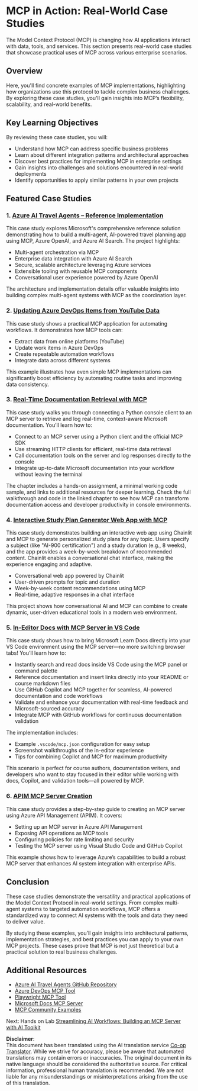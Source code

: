 <!--
CO_OP_TRANSLATOR_METADATA:
{
  "original_hash": "873741da08dd6537858d5e14c3a386e1",
  "translation_date": "2025-07-14T05:39:48+00:00",
  "source_file": "09-CaseStudy/README.md",
  "language_code": "en"
}
-->
# MCP in Action: Real-World Case Studies 

The Model Context Protocol (MCP) is changing how AI applications interact with data, tools, and services. This section presents real-world case studies that showcase practical uses of MCP across various enterprise scenarios.

## Overview

Here, you'll find concrete examples of MCP implementations, highlighting how organizations use this protocol to tackle complex business challenges. By exploring these case studies, you'll gain insights into MCP’s flexibility, scalability, and real-world benefits.

## Key Learning Objectives

By reviewing these case studies, you will:

- Understand how MCP can address specific business problems
- Learn about different integration patterns and architectural approaches
- Discover best practices for implementing MCP in enterprise settings
- Gain insights into challenges and solutions encountered in real-world deployments
- Identify opportunities to apply similar patterns in your own projects

## Featured Case Studies

### 1. [Azure AI Travel Agents – Reference Implementation](./travelagentsample.md)

This case study explores Microsoft's comprehensive reference solution demonstrating how to build a multi-agent, AI-powered travel planning app using MCP, Azure OpenAI, and Azure AI Search. The project highlights:

- Multi-agent orchestration via MCP
- Enterprise data integration with Azure AI Search
- Secure, scalable architecture leveraging Azure services
- Extensible tooling with reusable MCP components
- Conversational user experience powered by Azure OpenAI

The architecture and implementation details offer valuable insights into building complex multi-agent systems with MCP as the coordination layer.

### 2. [Updating Azure DevOps Items from YouTube Data](./UpdateADOItemsFromYT.md)

This case study shows a practical MCP application for automating workflows. It demonstrates how MCP tools can:

- Extract data from online platforms (YouTube)
- Update work items in Azure DevOps
- Create repeatable automation workflows
- Integrate data across different systems

This example illustrates how even simple MCP implementations can significantly boost efficiency by automating routine tasks and improving data consistency.

### 3. [Real-Time Documentation Retrieval with MCP](./docs-mcp/README.md)

This case study walks you through connecting a Python console client to an MCP server to retrieve and log real-time, context-aware Microsoft documentation. You’ll learn how to:

- Connect to an MCP server using a Python client and the official MCP SDK
- Use streaming HTTP clients for efficient, real-time data retrieval
- Call documentation tools on the server and log responses directly to the console
- Integrate up-to-date Microsoft documentation into your workflow without leaving the terminal

The chapter includes a hands-on assignment, a minimal working code sample, and links to additional resources for deeper learning. Check the full walkthrough and code in the linked chapter to see how MCP can transform documentation access and developer productivity in console environments.

### 4. [Interactive Study Plan Generator Web App with MCP](./docs-mcp/README.md)

This case study demonstrates building an interactive web app using Chainlit and MCP to generate personalized study plans for any topic. Users specify a subject (like "AI-900 certification") and a study duration (e.g., 8 weeks), and the app provides a week-by-week breakdown of recommended content. Chainlit enables a conversational chat interface, making the experience engaging and adaptive.

- Conversational web app powered by Chainlit
- User-driven prompts for topic and duration
- Week-by-week content recommendations using MCP
- Real-time, adaptive responses in a chat interface

This project shows how conversational AI and MCP can combine to create dynamic, user-driven educational tools in a modern web environment.

### 5. [In-Editor Docs with MCP Server in VS Code](./docs-mcp/README.md)

This case study shows how to bring Microsoft Learn Docs directly into your VS Code environment using the MCP server—no more switching browser tabs! You’ll learn how to:

- Instantly search and read docs inside VS Code using the MCP panel or command palette
- Reference documentation and insert links directly into your README or course markdown files
- Use GitHub Copilot and MCP together for seamless, AI-powered documentation and code workflows
- Validate and enhance your documentation with real-time feedback and Microsoft-sourced accuracy
- Integrate MCP with GitHub workflows for continuous documentation validation

The implementation includes:
- Example `.vscode/mcp.json` configuration for easy setup
- Screenshot walkthroughs of the in-editor experience
- Tips for combining Copilot and MCP for maximum productivity

This scenario is perfect for course authors, documentation writers, and developers who want to stay focused in their editor while working with docs, Copilot, and validation tools—all powered by MCP.

### 6. [APIM MCP Server Creation](./apimsample.md)

This case study provides a step-by-step guide to creating an MCP server using Azure API Management (APIM). It covers:

- Setting up an MCP server in Azure API Management
- Exposing API operations as MCP tools
- Configuring policies for rate limiting and security
- Testing the MCP server using Visual Studio Code and GitHub Copilot

This example shows how to leverage Azure’s capabilities to build a robust MCP server that enhances AI system integration with enterprise APIs.

## Conclusion

These case studies demonstrate the versatility and practical applications of the Model Context Protocol in real-world settings. From complex multi-agent systems to targeted automation workflows, MCP offers a standardized way to connect AI systems with the tools and data they need to deliver value.

By studying these examples, you’ll gain insights into architectural patterns, implementation strategies, and best practices you can apply to your own MCP projects. These cases prove that MCP is not just theoretical but a practical solution to real business challenges.

## Additional Resources

- [Azure AI Travel Agents GitHub Repository](https://github.com/Azure-Samples/azure-ai-travel-agents)
- [Azure DevOps MCP Tool](https://github.com/microsoft/azure-devops-mcp)
- [Playwright MCP Tool](https://github.com/microsoft/playwright-mcp)
- [Microsoft Docs MCP Server](https://github.com/MicrosoftDocs/mcp)
- [MCP Community Examples](https://github.com/microsoft/mcp)


Next: Hands on Lab [Streamlining AI Workflows: Building an MCP Server with AI Toolkit](../10-StreamliningAIWorkflowsBuildingAnMCPServerWithAIToolkit/README.md)

**Disclaimer**:  
This document has been translated using the AI translation service [Co-op Translator](https://github.com/Azure/co-op-translator). While we strive for accuracy, please be aware that automated translations may contain errors or inaccuracies. The original document in its native language should be considered the authoritative source. For critical information, professional human translation is recommended. We are not liable for any misunderstandings or misinterpretations arising from the use of this translation.